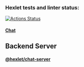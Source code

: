 ### Hexlet tests and linter status:
[![Actions Status](https://github.com/superpuper32/dom-react-redux-project-lvl4/workflows/hexlet-check/badge.svg)](https://github.com/superpuper32/dom-react-redux-project-lvl4/actions)

#### [Chat](https://dom-react-redux-project-lvl4-temo.onrender.com/)

## Backend Server
#### [@hexlet/chat-server](https://www.npmjs.com/package/@hexlet/chat-server)
